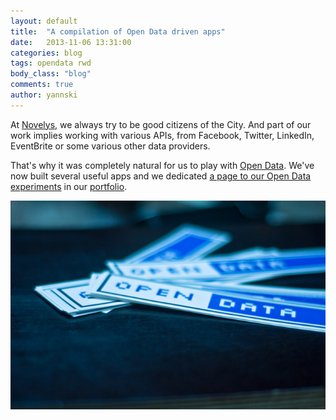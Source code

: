 ```yaml
---
layout: default
title:  "A compilation of Open Data driven apps"
date:   2013-11-06 13:31:00
categories: blog
tags: opendata rwd
body_class: "blog"
comments: true
author: yannski
---
```


At [Novelys](http://www.novelys.com), we always try to be good citizens of the City. And part of our work implies working with various APIs, from Facebook, Twitter, LinkedIn, EventBrite or some various other data providers.

That's why it was completely natural for us to play with [Open Data](http://en.wikipedia.org/wiki/Open_data). We've now built several useful apps and we dedicated [a page to our Open Data experiments](/portfolio/opendata.html) in our [portfolio](/portfolio.html).

<img src="/img/blog/opendata.jpg" alt="Open Data" />
